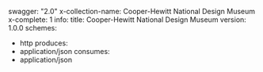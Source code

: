 swagger: "2.0"
x-collection-name: Cooper-Hewitt National Design Museum
x-complete: 1
info:
  title: Cooper-Hewitt National Design Museum
  version: 1.0.0
schemes:
- http
produces:
- application/json
consumes:
- application/json